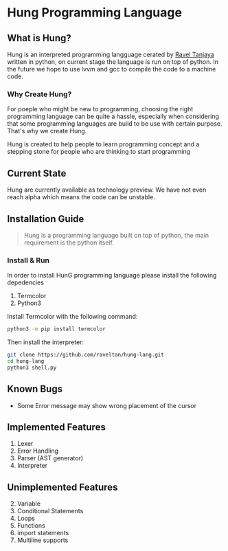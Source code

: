 # Hung Programming Language
## What is Hung?
Hung is an interpreted programming langguage cerated by [Ravel Tanjaya](https://www.instagram.com/raveltan) written in python, on current stage the language is run on top of python. In the future we hope to use lvvm and gcc to compile the code to a machine code.

### Why Create Hung?
For poeple who might be new to programming, choosing the right programming language can be quite a hassle, especially when considering that some programming languages are build to be use with certain purpose. That's why we create Hung.<br>

Hung is created to help people to learn programming concept and a stepping stone for people who are thinking to start programming

## Current State
Hung are currently available as technology preview. We have not even reach alpha which means the code can be unstable.

## Installation Guide
>Hung is a programming language built on top of python, the main requirement is the python itself.

### Install & Run
In order to install HunG programming language please install the following depedencies
1. Termcolor
2. Python3

Install Termcolor with the following command:
```bash
python3 -m pip install termcolor
```

Then install the interpreter:

``` bash
git clone https://github.com/raveltan/hung-lang.git
cd hung-lang
python3 shell.py

```

## Known Bugs
- Some Error message may show wrong placement of the cursor

## Implemented Features
1. Lexer
2. Error Handling
3. Parser (AST generator)
4. Interpreter

## Unimplemented Features
2. Variable
3. Conditional Statements
4. Loops
5. Functions
6. import statements
7. Multiline supports

